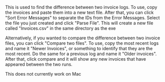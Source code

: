 This is used to find the difference between two invoice logs. To use, copy the invoices and paste them into a new text file. After that, you can click "Sort Error Messages" to separate the IDs from the Error Messages. Select the file you just created and click "Parse File". This will create a new file called "Invoices.csv" in the same directory as the exe

Alternatively, if you wanted to compare the difference between two invoice files, you can click "Compare two files". To use, copy the most recent logs and name it "Newer Invoices", or something to identify that they are the most recent. Do the same for a previous log and name it "Older invoices". After that, click compare and it will show any new invoices that have appeared between the two runs. 

This does not currently work on Mac

